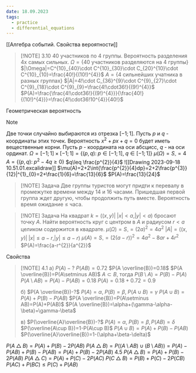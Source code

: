 ```yaml
---
date: 18.09.2023
tags:
  - practice
  - differential_equations
---
```

[[Алгебра событий. Свойства вероятности]]


> [!NOTE] 3.10
> 40 участников по 4 группы. Вероятность разделения 4х самых сильных.
> $\Omega=\{\text{40 участников разделяются на 4 группы}\}$
> $|\Omega|=C^{10}_{40}\cdot C^{10}_{30}\cdot C_{20}^{10}\cdot C^{10}_{10}=\frac{40!}{(10!)^{4}}$
> $A=\{\text{4 сильнейших учатника в разных группах}\}$
> $|A|=4!\cdot C_{36}^{9}\cdot C^{9}_{27}\cdot C^{9}_{18}\cdot C^{9}_{9}=\frac{4!\cdot36!}{(9!)^{4}}$
> $P(A)=\frac{\frac{4!\cdot36!}{(9!)^{4}}}{\frac{40!}{(10!)^{4}}}=\frac{4!\cdot36!10^{4}}{40!}$

Геометрическая вероятность
> [!NOTE] 
> Две точки случайно выбираются из отрезка $[-1;1]$. Пусть $p$ и $q$ - координаты этих точек. Вероятность $x^{2}+px+q=0$ будет иметь вещественные корни.
> Пусть $p$ - координата на оси абсцисс, $q$ - на оси ординат.
> $\Omega=[-1;1]\times[-1;1]=\{(p,q):\;p\in[-1;1],\;q\in[-1;1]\}$
> $\mu(\Omega)=S_{\square}=4$
> $A=\{(p,q):\;p^{2}-4q\geq0\}$
> $q\leq \frac{p^{2}}{4}$
> ![[Drawing 2023-09-18 10.51.01.excalidraw]]
> $\mu(A)=2+2\int{\frac{p^{2}}{4}dp}=2+2\frac{p^{3}}{12}|^{1}_{0}=2+\frac{1}{6}=\frac{13}{6}$
> $P(A)=\frac{13}{24}$


> [!NOTE] Задача
> Две группы туристов могут придти к перевалу в промежутке времени между 14 и 16 часами. Пришедшая первой группа ждет другую, чтобы продолжить путь вместе.
> Вероятность время ожидание $\leq$ часа.

> [!NOTE] Задача
> На квадрат $k=((x,y)|\;|x|<a,|y|<a)$ бросают точку $A$. Найти вероятность круг с центром в $A$ и радиусом $r<a$ целиком содержится в квадрате.
> $\mu(\Omega)=S_{\square}=(2a)^{2}=4a^{2}$
> $|A|=((x,y)|\;|x|\leq a-r,|y|\leq a-r)$
> $\mu(A)=S_{\square}=(2(a-r))^{2}=4a^{2}-8ar+4r^{2}$
> $P(A)=\frac{a-r^{2}}{a^{2}}$

Свойства
> [!NOTE] 4.1
> а) $P(A)-?$
> $P(AB)=0.72$
> $P(A \overline{B})=0.18$
> $P(A \overline{B})=P(A\setminus AB)$
> $A\subset B$, тогда $P(B\setminus A)=P(B)-P(A)$
> $P(A\setminus AB)=P(A)-P(AB)=0.18$
> $P(A)=0.18+0.72=0.9$
> 
> б) $P(A \overline{B})-?$
> $P(A)=\alpha,\;P(B)=\beta,\;P(A\cup B)=\gamma$
> $P(A\cup B)=P(A)+P(B)-P(AB)$
> $P(A \overline{B})=P(A\setminus AB)=P(A)+P(AB)$
> $P(A \overline{B})=\alpha+(\gamma-\alpha-\beta)=\gamma-\beta$
> 
> в) $P(\overline{A}\overline{B})-?$
> $P(A)=\alpha,\;P(B)=\beta, P(AB)=\delta$
> $P(\overline{A\cup B})=1-P(A\cup B)$
> $P(A\cup B)=P(A)+P(B)-P(AB)$
> $P(\overline{A}\overline{B})=1-(\alpha+\beta-\delta)$

$P(A\bigtriangleup B)=P(A)+P(B)-2P(AB)$ 
$P(A \bigtriangleup B)=P((A\setminus AB)\cup(B\setminus AB))=P(A)-P(AB)+P(B)-P(AB)=P(A)+P(B)-2P(AB)$
4.5
$P(A \bigtriangleup B)=P(A)+P(B)-2P(AB)$
$P(A \bigtriangleup C)=P(A)+P(C)-2P(AC)$
$P(C \bigtriangleup B)=P(B)+P(C)-2P(CB)$
$P(AC)+P(BC)\leq P(C)+ P(AB)$

